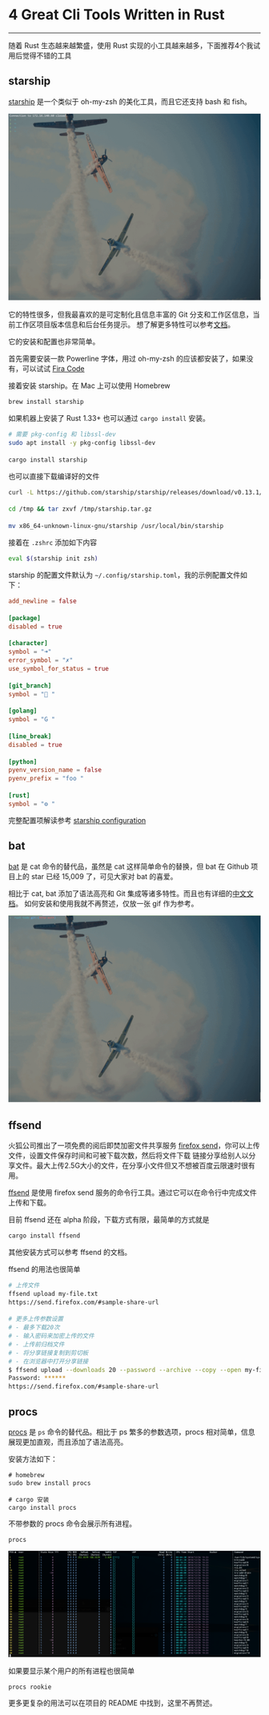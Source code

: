# 4 Great Cli Tools Written in Rust

---


随着 Rust 生态越来越繁盛，使用 Rust 实现的小工具越来越多，下面推荐4个我试用后觉得不错的工具

## starship

[starship](https://starship.rs/) 是一个类似于 oh-my-zsh 的美化工具，而且它还支持 bash 和 fish。

![starship1.gif](/static/assets/2020/starship1.gif)

它的特性很多，但我最喜欢的是可定制化且信息丰富的 Git 分支和工作区信息，当前工作区项目版本信息和后台任务提示。
想了解更多特性可以参考[文档](https://starship.rs/guide/#%F0%9F%8D%AC-features)。

它的安装和配置也非常简单。

首先需要安装一款 Powerline 字体，用过 oh-my-zsh 的应该都安装了，如果没有，可以试试 [Fira Code](https://github.com/tonsky/FiraCode)

接着安装 starship。在 Mac 上可以使用 Homebrew

```bash
brew install starship
```

如果机器上安装了 Rust 1.33+ 也可以通过 `cargo install` 安装。

```bash
# 需要 pkg-config 和 libssl-dev
sudo apt install -y pkg-config libssl-dev

cargo install starship
```

也可以直接下载编译好的文件

```bash
curl -L https://github.com/starship/starship/releases/download/v0.13.1/starship-v0.13.1-x86_64-unknown-linux-gnu.tar.gz -o /tmp/starship.tar.gz

cd /tmp && tar zxvf /tmp/starship.tar.gz

mv x86_64-unknown-linux-gnu/starship /usr/local/bin/starship
```

接着在 `.zshrc` 添加如下内容

```bash
eval $(starship init zsh)
```

starship 的配置文件默认为 `~/.config/starship.toml`，我的示例配置文件如下：

```toml
add_newline = false

[package]
disabled = true

[character]
symbol = "➜"
error_symbol = "✗"
use_symbol_for_status = true

[git_branch]
symbol = "🌱 "

[golang]
symbol = "G "

[line_break]
disabled = true

[python]
pyenv_version_name = false
pyenv_prefix = "foo "

[rust]
symbol = "⚙️ "
```

完整配置项解读参考 [starship configuration](https://starship.rs/config/#prompt)

## bat

[bat](https://github.com/sharkdp/bat) 是 cat 命令的替代品，虽然是 cat 这样简单命令的替换，但 bat 在 Github 项目上的 star 已经 15,009 了，可见大家对 bat 的喜爱。

相比于 cat, bat 添加了语法高亮和 Git 集成等诸多特性。而且也有详细的[中文文档](https://github.com/chinanf-boy/bat-zh)。
如何安装和使用我就不再赘述，仅放一张 gif 作为参考。

![bat.gif](/static/assets/2020/bat.gif)

## ffsend

火狐公司推出了一项免费的阅后即焚加密文件共享服务 [firefox send](https://send.firefox.com/)，你可以上传文件，设置文件保存时间和可被下载次数，然后将文件下载
链接分享给别人以分享文件。最大上传2.5G大小的文件，在分享小文件但又不想被百度云限速时很有用。

[ffsend](https://github.com/timvisee/ffsend) 是使用 firefox send 服务的命令行工具。通过它可以在命令行中完成文件上传和下载。

目前 ffsend 还在 alpha 阶段，下载方式有限，最简单的方式就是

```bash
cargo install ffsend
```

其他安装方式可以参考 ffsend 的文档。

ffsend 的用法也很简单

```bash
# 上传文件
ffsend upload my-file.txt
https://send.firefox.com/#sample-share-url

# 更多上传参数设置
# - 最多下载20次
# - 输入密码来加密上传的文件
# - 上传前归档文件
# - 将分享链接复制到剪切板
# - 在浏览器中打开分享链接
$ ffsend upload --downloads 20 --password --archive --copy --open my-file.txt
Password: ******
https://send.firefox.com/#sample-share-url
```

## procs

[procs](https://github.com/dalance/procs) 是 `ps` 命令的替代品。相比于 ps 繁多的参数选项，procs 相对简单，信息展现更加直观，而且添加了语法高亮。

安装方法如下：

```
# homebrew
sudo brew install procs

# cargo 安装
cargo install procs
```

不带参数的 procs 命令会展示所有进程。

```bash
procs
```

![prcos-no-opts](/static/assets/2020/prcos-no-opts.png)

如果要显示某个用户的所有进程也很简单

```bash
procs rookie
```

更多更复杂的用法可以在项目的 README 中找到，这里不再赘述。